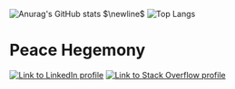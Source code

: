 ![Anurag's GitHub stats](https://github-readme-stats.vercel.app/api?username=Tornacyclo&count_private=true&show_icons=true&title_color=0F52BA&text_color=0F52BA&icon_color=0F52BA&border_color=0F52BA&border_radius=5)
$\newline$
![Top Langs](https://github-readme-stats.vercel.app/api/top-langs/?username=Tornacyclo&langs_count=10&border_color=0F52BA)


# Peace Hegemony

[![Link to LinkedIn profile](https://img.shields.io/badge/-LinkedIn-black.svg?style=flat-square&logo=linkedin&colorB=555)](https://linkedin.com/in/yourusername)
[![Link to Stack Overflow profile](https://img.shields.io/badge/-Stack%20Overflow-FE7A16.svg?style=flat-square&logo=stack-overflow&colorB=FE7A16)](https://stackoverflow.com/users/yourid)
